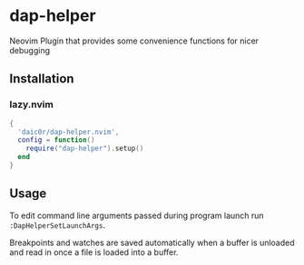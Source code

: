 # dap-helper
Neovim Plugin that provides some convenience functions for nicer debugging

## Installation
### lazy.nvim
```lua
{
  'daic0r/dap-helper.nvim',
  config = function()
    require("dap-helper").setup()
  end
}
```

## Usage
To edit command line arguments passed during program launch run `:DapHelperSetLaunchArgs`.

Breakpoints and watches are saved automatically when a buffer is unloaded and read in once a file is loaded into a buffer.
